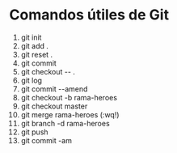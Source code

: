 # Comandos útiles de Git

1. git init
2. git add .
3. git reset .
4. git commit 
5. git checkout -- .
6. git log
7. git commit --amend
8. git checkout -b rama-heroes
9. git checkout master
10. git merge rama-heroes (:wq!)
11. git branch -d rama-heroes
12. git push
13. git commit -am

